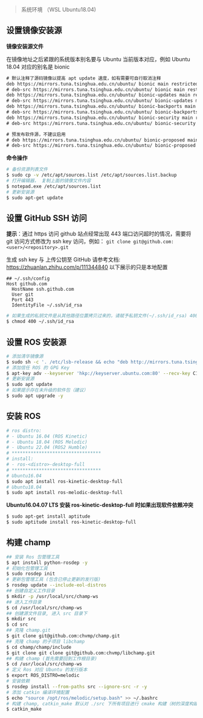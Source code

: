 >  系统环境 （WSL Ubuntu18.04)

## 设置镜像安装源

**镜像安装源文件**

在镜像地址之后紧跟的系统版本别名要与 Ubuntu 当前版本对应，例如 Ubuntu 18.04 对应的别名是 bionic

```txt
# 默认注释了源码镜像以提高 apt update 速度，如有需要可自行取消注释
deb https://mirrors.tuna.tsinghua.edu.cn/ubuntu/ bionic main restricted universe multiverse
# deb-src https://mirrors.tuna.tsinghua.edu.cn/ubuntu/ bionic main restricted universe multiverse
deb https://mirrors.tuna.tsinghua.edu.cn/ubuntu/ bionic-updates main restricted universe multiverse
# deb-src https://mirrors.tuna.tsinghua.edu.cn/ubuntu/ bionic-updates main restricted universe multiverse
deb https://mirrors.tuna.tsinghua.edu.cn/ubuntu/ bionic-backports main restricted universe multiverse
# deb-src https://mirrors.tuna.tsinghua.edu.cn/ubuntu/ bionic-backports main restricted universe multiverse
deb https://mirrors.tuna.tsinghua.edu.cn/ubuntu/ bionic-security main restricted universe multiverse
# deb-src https://mirrors.tuna.tsinghua.edu.cn/ubuntu/ bionic-security main restricted universe multiverse

# 预发布软件源，不建议启用
# deb https://mirrors.tuna.tsinghua.edu.cn/ubuntu/ bionic-proposed main restricted universe multiverse
# deb-src https://mirrors.tuna.tsinghua.edu.cn/ubuntu/ bionic-proposed main restricted universe multiverse
```

**命令操作**

```bash
# 备份资源列表文件
$ sudo cp -v /etc/apt/sources.list /etc/apt/sources.list.backup
# 打开编辑器， 复制上面的镜像文件内容
$ notepad.exe /etc/apt/sources.list
# 更新安装源
$ sudo apt-get update
```

## 设置 GitHub SSH 访问

**提示**：通过 https 访问 github 站点经常出现 443 端口访问超时的情况，需要将 git 访问方式修改为
ssh key 访问，例如： `git clone git@github.com:<user>/<repository>.git`

生成 ssh key 与 上传公钥至 GitHub 请参考文档: https://zhuanlan.zhihu.com/p/111344840
以下展示的只是本地配置

```sshconfig
## ~/.ssh/config
Host github.com
  HostName ssh.github.com
  User git
  Port 443
  IdentityFile ~/.ssh/id_rsa
```

```bash
# 如果生成的私钥文件是从其他路径位置拷贝过来的，请赋予私钥文件(~/.ssh/id_rsa) 400 权限（即所有用户只读），否则 git clone 可能出现 ssh 访问被拒绝错误。
$ chmod 400 ~/.ssh/id_rsa
```

## 设置 ROS 安装源

```bash
# 添加清华镜像源
$ sudo sh -c '. /etc/lsb-release && echo "deb http://mirrors.tuna.tsinghua.edu.cn/ros/ubuntu/ $DISTRIB_CODENAME main" > /etc/apt/sources.list.d/ros-latest.list'
# 添加信任 ROS 的 GPG Key
$ apt-key adv --keyserver 'hkp://keyserver.ubuntu.com:80' --recv-key C1CF6E31E6BADE8868B172B4F42ED6FBAB17C654
# 更新安装源
$ sudo apt update
# 如果提示存在未升级的软件包（建议）
$ sudo apt upgrade -y
```
## 安装 ROS

```bash
# ros distro:
# - Ubuntu 16.04 (ROS Kinetic)
# - Ubuntu 18.04 (ROS Melodic)
# - Ubuntu 22.04 (ROS2 Humble)
# *********************************
# install:
# - ros-<distro>-desktop-full
# *********************************
# Ubuntu16.04
$ sudo apt install ros-kinetic-desktop-full
# Ubuntu18.04
$ sudo apt install ros-melodic-desktop-full
```

**Ubuntu16.04.07 LTS 安装 ros-kinetic-desktop-full 时如果出现软件依赖冲突**

```bash
$ sudo apt-get install aptitude
$ sudo aptitude install ros-kinetic-desktop-full
```

## 构建 champ

```bash
## 安装 Ros 包管理工具
$ apt install python-rosdep -y
# 初始化包管理工具
$ sudo rosdep init
# 更新包管理工具 (包含已停止更新的发行版)
$ rosdep update --include-eol-distros
## 创建自定义工作目录
$ mkdir -p /usr/local/src/champ-ws
## 进入工作目录
$ cd /usr/local/src/champ-ws
## 创建源文件目录, 进入 src 目录下
$ mkdir src
$ cd src
## 克隆 champ.git
$ git clone git@github.com:chvmp/champ.git
## 克隆 champ 的子项目 libchamp
$ cd champ/champ/include
$ git clone git clone git@github.com:chvmp/libchamp.git
## 构建 champ (首先需要回到工作根目录)
$ cd /usr/local/src/champ-ws
# 定义 Ros 对应 Ubuntu 的发行版本
$ export ROS_DISTRO=melodic
# 安装依赖
$ rosdep install --from-paths src --ignore-src -r -y
# 添加 catkin 编译环境配置
$ echo "source /opt/ros/melodic/setup.bash" >> ~/.bashrc
# 构建 champ, catkin_make 默认对 ./src 下所有项目进行 cmake 构建（树的深度构建）
$ catkin_make
```